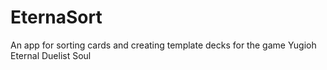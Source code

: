 # EternaSort
An app for sorting cards and creating template decks for the game Yugioh Eternal Duelist Soul